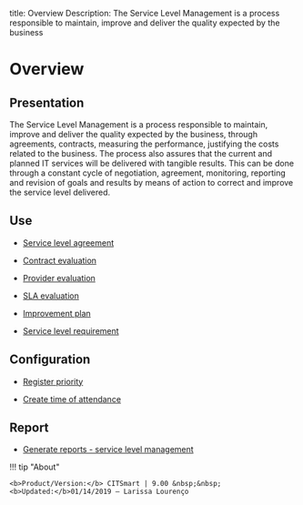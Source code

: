 title: Overview
Description: The Service Level Management is a process responsible to maintain, improve and deliver the quality expected by the business
# Overview

Presentation
----------------

The Service Level Management is a process responsible to maintain, improve and
deliver the quality expected by the business, through agreements, contracts,
measuring the performance, justifying the costs related to the business. The
process also assures that the current and planned IT services will be delivered
with tangible results. This can be done through a constant cycle of negotiation,
agreement, monitoring, reporting and revision of goals and results by means of
action to correct and improve the service level delivered.

Use
-------

- [Service level agreement](/en-us/citsmart-platform-8/processes/service-level/use/service-level-agreement.html)

- [Contract evaluation](/en-us/citsmart-platform-8/processes/service-level/use/contract-evaluation.html)

- [Provider evaluation](/en-us/citsmart-platform-8/processes/service-level/use/provider-evaluation.html)

- [SLA evaluation](/en-us/citsmart-platform-8/processes/service-level/use/SLA-evaluation.html)

- [Improvement plan](/en-us/citsmart-platform-8/processes/service-level/use/improvement-plan.html)

- [Service level requirement](/en-us/citsmart-platform-8/processes/service-level/use/service-level-requirement.html)

Configuration
-----------------

- [Register priority](/en-us/citsmart-platform-8/processes/portfolio-and-catalog/configuration/register-priority.html)

- [Create time of attendance](/en-us/citsmart-platform-8/processes/service-level/configuration/create-time-attendance.html)

Report
----------

- [Generate reports - service level management](/en-us/citsmart-platform-8/processes/service-level/configuration/reports-service-level-management.html)

!!! tip "About"

    <b>Product/Version:</b> CITSmart | 9.00 &nbsp;&nbsp;
    <b>Updated:</b>01/14/2019 – Larissa Lourenço
